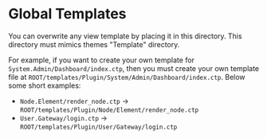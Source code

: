# Global Templates

You can overwrite any view template by placing it in this directory. This directory
must mimics themes "Template" directory.

For example, if you want to create your own template for
`System.Admin/Dashboard/index.ctp`, then you must create your own template file at
`ROOT/templates/Plugin/System/Admin/Dashboard/index.ctp`. Below some short examples:

- `Node.Element/render_node.ctp` -> `ROOT/templates/Plugin/Node/Element/render_node.ctp`
- `User.Gateway/login.ctp` -> `ROOT/templates/Plugin/User/Gateway/login.ctp`
